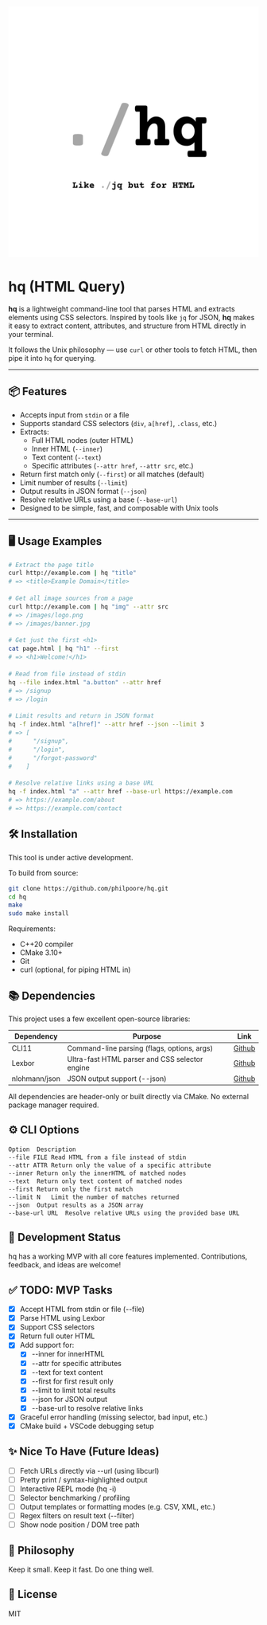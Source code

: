 ![hq logo](docs/hq.png "HQ Logo")

# hq (HTML Query)

**hq** is a lightweight command-line tool that parses HTML and extracts elements using CSS selectors. Inspired by tools like `jq` for JSON, **hq** makes it easy to extract content, attributes, and structure from HTML directly in your terminal.

It follows the Unix philosophy — use `curl` or other tools to fetch HTML, then pipe it into `hq` for querying.

---

## 📦 Features

- Accepts input from `stdin` or a file
- Supports standard CSS selectors (`div`, `a[href]`, `.class`, etc.)
- Extracts:
  - Full HTML nodes (outer HTML)
  - Inner HTML (`--inner`)
  - Text content (`--text`)
  - Specific attributes (`--attr href`, `--attr src`, etc.)
- Return first match only (`--first`) or all matches (default)
- Limit number of results (`--limit`)
- Output results in JSON format (`--json`)
- Resolve relative URLs using a base (`--base-url`)
- Designed to be simple, fast, and composable with Unix tools

---

## 🖥️ Usage Examples

```bash
# Extract the page title
curl http://example.com | hq "title"
# => <title>Example Domain</title>

# Get all image sources from a page
curl http://example.com | hq "img" --attr src
# => /images/logo.png
# => /images/banner.jpg

# Get just the first <h1>
cat page.html | hq "h1" --first
# => <h1>Welcome!</h1>

# Read from file instead of stdin
hq --file index.html "a.button" --attr href
# => /signup
# => /login

# Limit results and return in JSON format
hq -f index.html "a[href]" --attr href --json --limit 3
# => [
#      "/signup",
#      "/login",
#      "/forgot-password"
#    ]

# Resolve relative links using a base URL
hq -f index.html "a" --attr href --base-url https://example.com
# => https://example.com/about
# => https://example.com/contact
```

## 🛠 Installation
This tool is under active development.

To build from source:
```bash
git clone https://github.com/philpoore/hq.git
cd hq
make
sudo make install
```
Requirements:
- C++20 compiler
- CMake 3.10+
- Git
- curl (optional, for piping HTML in)

## 📚 Dependencies
This project uses a few excellent open-source libraries:

| Dependency | Purpose | Link
| ---------- | ------- | -------- |
| CLI11 | Command-line parsing (flags, options, args) | [Github](https://cliutils.github.io/CLI11) |
| Lexbor | Ultra-fast HTML parser and CSS selector engine | [Github](https://github.com/lexbor/lexbor) |
| nlohmann/json	| JSON output support (--json) | [Github](https://github.com/nlohmann/json)|


All dependencies are header-only or built directly via CMake. No external package manager required.

## ⚙️ CLI Options
```
Option	Description
--file FILE	Read HTML from a file instead of stdin
--attr ATTR	Return only the value of a specific attribute
--inner	Return only the innerHTML of matched nodes
--text	Return only text content of matched nodes
--first	Return only the first match
--limit N	Limit the number of matches returned
--json	Output results as a JSON array
--base-url URL	Resolve relative URLs using the provided base URL
```

## 🧪 Development Status
hq has a working MVP with all core features implemented. Contributions, feedback, and ideas are welcome!

## ✅ TODO: MVP Tasks
- [x] Accept HTML from stdin or file (--file)
- [x] Parse HTML using Lexbor
- [x] Support CSS selectors
- [x] Return full outer HTML
- [x] Add support for:
  - [x] --inner for innerHTML
  - [x] --attr for specific attributes
  - [x] --text for text content
  - [x] --first for first result only
  - [x] --limit to limit total results
  - [x] --json for JSON output
  - [x] --base-url to resolve relative links
- [x] Graceful error handling (missing selector, bad input, etc.)
- [x] CMake build + VSCode debugging setup

## ✨ Nice To Have (Future Ideas)
- [ ] Fetch URLs directly via --url (using libcurl)
- [ ] Pretty print / syntax-highlighted output
- [ ] Interactive REPL mode (hq -i)
- [ ] Selector benchmarking / profiling
- [ ] Output templates or formatting modes (e.g. CSV, XML, etc.)
- [ ] Regex filters on result text (--filter)
- [ ] Show node position / DOM tree path

## 🧠 Philosophy
Keep it small.
Keep it fast.
Do one thing well.

## 📄 License
MIT